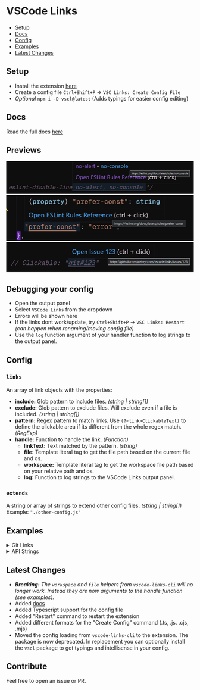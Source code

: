 # VSCode Links

- [Setup](#setup)
- [Docs](https://vscl.webry.com/getting-started.html)
- [Config](#config)
- [Examples](#examples)
- [Latest Changes](#latest-changes)

## Setup

- Install the extension [here](https://marketplace.visualstudio.com/items?itemName=webry.vscode-links)
- Create a config file `Ctrl+Shift+P` -> `VSC Links: Create Config File`
- _Optional_ `npm i -D vscl@latest` (Adds typings for easier config editing)

## Docs

Read the full docs [here](https://vscl.webry.com/getting-started.html)

## Previews

![](./previews/eslint-comment.png)
![](./previews/eslint-config.png)
![](./previews/out-git.png)

## Debugging your config

- Open the output panel
- Select `VSCode Links` from the dropdown
- Errors will be shown here
- If the links dont work/update, try `Ctrl+Shift+P` -> `VSC Links: Restart` _(can happen when renaming/moving config file)_
- Use the `log` function argument of your handler function to log strings to the output panel.

## Config

### `links`

An array of link objects with the properties:

- **include:** Glob pattern to include files. _(string | string[])_
- **exclude:** Glob pattern to exclude files. Will exclude even if a file is included. _(string | string[])_
- **pattern:** Regex pattern to match links. Use `(?<link>ClickableText)` to define the clickable area if its different from the whole regex match. _(RegExp)_
- **handle:** Function to handle the link. _(Function)_
  - **linkText:** Text matched by the pattern. _(string)_
  - **file:** Template literal tag to get the file path based on the current file and os.
  - **workspace:** Template literal tag to get the workspace file path based on your relative path and os.
  - **log:** Function to log strings to the VSCode Links output panel.

### `extends`

A string or array of strings to extend other config files. _(string | string[])_ Example: `"./other-config.js"`

## Examples

<details>
  <summary>Git Links</summary>
  You can create a config to open git issues in your browser like this:

```ts
import { type Config } from "vscl"

export default {
  links: [
    {
      include: "**/*.js",
      pattern: /git#\d+/g, // Clickable: "git#123"
      handle: ({ linkText }) => {
        const issue = linkText.replace("git#", "")
        return {
          target: `https://github.com/webry-com/vscode-links/issues/${issue}`,
        }
      },
    },
  ],
} satisfies Config
```

</details>

<details>
  <summary>API Strings</summary>
  Here is a config to open the python file based on an api route in frappe:

```ts
import { type Config } from "vscl"

export default {
  links: [
    {
      include: "*",
      pattern: /"(?<link>frappe(\.[^"'`]+)+)"/g, // Clickable: "frappe.core.doctype.user.user.get_timezones"
      handle: ({ linkText, workspace }) => {
        const parts = linkText.split(".")
        const apiName = parts.pop()
        return {
          target: workspace`${parts.join("/")}.py`,
          tooltip: `Open python file for the "${apiName}" API.`,
          jumpPattern: `def ${apiName}(`, // Jump to the function definition in user.py
        }
      },
    },
  ],
} satisfies Config
```

</details>

## Latest Changes

- _**Breaking:** The `workspace` and `file` helpers from `vscode-links-cli` will no longer work. Instead they are now arguments to the handle function (see examples)._
- Added [docs](https://vscl.webry.com/getting-started.html)
- Added Typescript support for the config file
- Added "Restart" command to restart the extension
- Added different formats for the "Create Config" command (.ts, .js. .cjs, .mjs)
- Moved the config loading from `vscode-links-cli` to the extension. The package is now deprecated. In replacement you can optionally install the `vscl` package to get typings and intellisense in your config.

## Contribute

Feel free to open an issue or PR.
